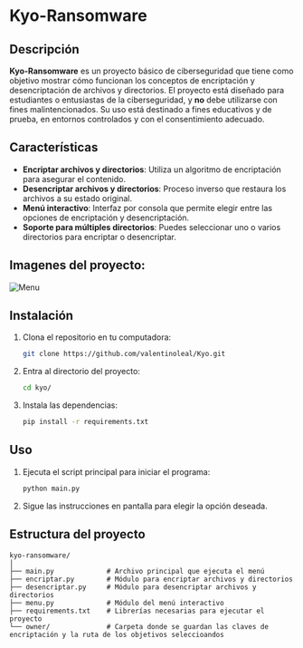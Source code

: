 # Kyo-Ransomware

## Descripción

**Kyo-Ransomware** es un proyecto básico de ciberseguridad que tiene como objetivo mostrar cómo funcionan los conceptos de encriptación y desencriptación de archivos y directorios. El proyecto está diseñado para estudiantes o entusiastas de la ciberseguridad, y **no** debe utilizarse con fines malintencionados. Su uso está destinado a fines educativos y de prueba, en entornos controlados y con el consentimiento adecuado.

## Características

- **Encriptar archivos y directorios**: Utiliza un algoritmo de encriptación para asegurar el contenido.
- **Desencriptar archivos y directorios**: Proceso inverso que restaura los archivos a su estado original.
- **Menú interactivo**: Interfaz por consola que permite elegir entre las opciones de encriptación y desencriptación.
- **Soporte para múltiples directorios**: Puedes seleccionar uno o varios directorios para encriptar o desencriptar.
  
## Imagenes del proyecto:
![Menu](https://github.com/user-attachments/assets/86cf51e8-177a-477a-b2c3-04f09762aee3)



## Instalación

1. Clona el repositorio en tu computadora:
    ```bash
    git clone https://github.com/valentinoleal/Kyo.git
    ```
2. Entra al directorio del proyecto:
    ```bash
    cd kyo/
    ```
3. Instala las dependencias:
    ```bash
    pip install -r requirements.txt
    ```

## Uso

1. Ejecuta el script principal para iniciar el programa:
    ```bash
    python main.py
    ```

2. Sigue las instrucciones en pantalla para elegir la opción deseada.


## Estructura del proyecto

```plaintext
kyo-ransomware/
│
├── main.py             # Archivo principal que ejecuta el menú
├── encriptar.py        # Módulo para encriptar archivos y directorios
├── desencriptar.py     # Módulo para desencriptar archivos y directorios
├── menu.py             # Módulo del menú interactivo
├── requirements.txt    # Librerías necesarias para ejecutar el proyecto
└── owner/              # Carpeta donde se guardan las claves de encriptación y la ruta de los objetivos seleccioandos

